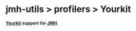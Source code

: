 jmh-utils > profilers > Yourkit
=====================

**[Yourkit](http://www.yourkit.com) support for [JMH](http://openjdk.java.net/projects/code-tools/jmh)**.
